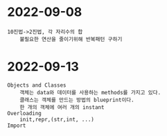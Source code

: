 # 2022-09-08

    10진법->2진법, 각 자리수의 합
        불필요한 연산을 줄이기위해 반복패턴 구하기

# 2022-09-13

    Objects and Classes
        객체는 data와 데이터를 사용하는 methods를 가지고 있다.
        클래스는 객체를 만드는 방법의 blueprint이다.
        한 개의 객체에 여러 개의 instant
    Overloading
        init,repr,(str,int, ...)
    Import